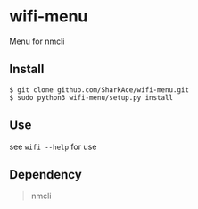 # wifi-menu

Menu for nmcli

## Install
```
$ git clone github.com/SharkAce/wifi-menu.git
$ sudo python3 wifi-menu/setup.py install
```

## Use

see `wifi --help` for use

## Dependency

> nmcli

